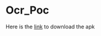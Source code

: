 # Ocr_Poc

Here is the [link](https://github.com/anmol2805/Ocr_Poc/blob/master/poc.apk) to download the apk
